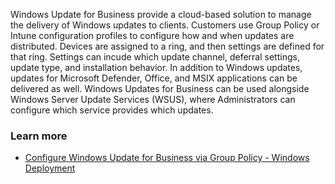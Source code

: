 Windows Update for Business provide a cloud-based solution to manage the delivery of Windows updates to clients. Customers use Group Policy or Intune configuration profiles to configure how and when updates are distributed. Devices are assigned to a ring, and then settings are defined for that ring. Settings can incude which update channel, deferral settings, update type, and installation behavior. In addition to Windows updates, updates for Microsoft Defender, Office, and MSIX applications can be delivered as well. Windows Updates for Business can be used alongside Windows Server Update Services (WSUS), where Administrators can configure which service provides which updates.

### Learn more

 -  [Configure Windows Update for Business via Group Policy - Windows Deployment](/windows/deployment/update/waas-wufb-group-policy)

